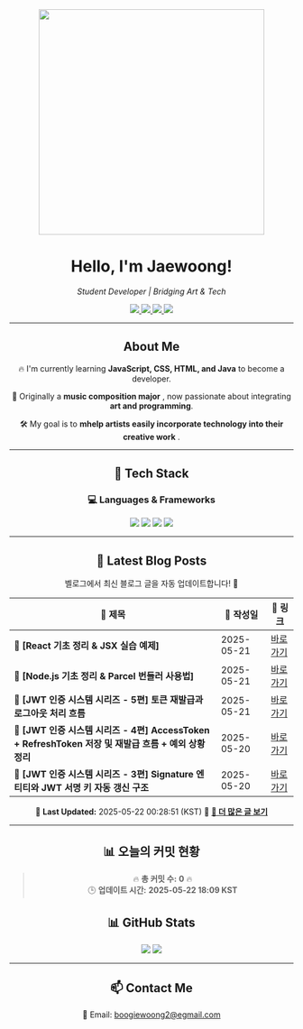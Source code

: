 
<div align="center">
  <img src="https://github.com/Jaewoong-Hwang/Jaewoong-Hwang/blob/main/Character.gif" width="400">
<h1 align="center" font-weight="bold">Hello, I'm Jaewoong! </h1>

<p align="center"><em>Student Developer | Bridging Art & Tech</em></p>

<p align="center">
  <a href="https://github.com/Jaewoong-Hwang">
    <img src="https://img.shields.io/github/followers/Jaewoong-Hwang?label=Follow&style=social" />
  </a>
  <a href="https://velog.io/@mypalebluedot29/posts">
    <img src="https://img.shields.io/badge/Velog-20C997?style=flat-square&logo=velog&logoColor=white"/>
  </a>
  <a href="https://www.youtube.com/@boogiewoong2819">
    <img src="https://img.shields.io/badge/YouTube-FF0000?style=flat-square&logo=youtube&logoColor=white"/>
  </a>
  <a href="https://www.instagram.com/boogie_woong2">
    <img src="https://img.shields.io/badge/Instagram-E4405F?style=flat-square&logo=instagram&logoColor=white"/>
  </a>
</p>

---

## About Me
 <p>🔥 I'm currently learning <strong>JavaScript, CSS, HTML, and Java</strong> to become a developer.</p>
 <p>🎨 Originally a <strong>music composition major</strong> , now passionate about integrating <strong>art and programming</strong>.</p>
 <p>🛠 My goal is to <strong>mhelp artists easily incorporate technology into their creative work</strong> .</p>

---

## 🚀 Tech Stack
### 💻 Languages & Frameworks
<p>
  <img src="https://img.shields.io/badge/JavaScript-F7DF1E?style=for-the-badge&logo=javascript&logoColor=black"/>
  <img src="https://img.shields.io/badge/CSS3-1572B6?style=for-the-badge&logo=css3&logoColor=white"/>
  <img src="https://img.shields.io/badge/HTML5-E34F26?style=for-the-badge&logo=html5&logoColor=white"/>
  <img src="https://img.shields.io/badge/Java-007396?style=for-the-badge&logo=java&logoColor=white"/>
</p>

---



## 📝 Latest Blog Posts
 벨로그에서 최신 블로그 글을 자동 업데이트합니다! 🚀

<!-- BLOG-POST-LIST:START -->
| 📝 제목 | 📅 작성일 | 🔗 링크 |
|---------|------------------|---------|
| **📌 [React 기초 정리 & JSX 실습 예제]** | 2025-05-21 | [바로가기](https://velog.io/@mypalebluedot29/React-기초-정리-JSX-실습-예제-rsc0odr7) |
| **📌 [Node.js 기초 정리 & Parcel 번들러 사용법]** | 2025-05-21 | [바로가기](https://velog.io/@mypalebluedot29/Node.js-기초-정리-Parcel-번들러-사용법) |
| **📌 [JWT 인증 시스템 시리즈 - 5편]  토큰 재발급과 로그아웃 처리 흐름** | 2025-05-21 | [바로가기](https://velog.io/@mypalebluedot29/JWT-인증-시스템-시리즈-5편-토큰-재발급과-로그아웃-처리-흐름) |
| **📌 [JWT 인증 시스템 시리즈 - 4편] AccessToken + RefreshToken 저장 및 재발급 흐름 + 예외 상황 정리** | 2025-05-20 | [바로가기](https://velog.io/@mypalebluedot29/JWT-인증-시스템-시리즈-4편-AccessToken-RefreshToken-저장-및-재발급-흐름-예외-상황-정리) |
| **📌 [JWT 인증 시스템 시리즈 - 3편] Signature 엔티티와 JWT 서명 키 자동 갱신 구조** | 2025-05-20 | [바로가기](https://velog.io/@mypalebluedot29/JWT-인증-시스템-시리즈-3편-Signature-엔티티와-JWT-서명-키-자동-갱신-구조) |

📅 **Last Updated:** 2025-05-22 00:28:51 (KST)
🔗 **[📖 더 많은 글 보기](https://velog.io/@mypalebluedot29)**
<!-- BLOG-POST-LIST:END -->




---


























































































































































































































































































































































































































































































































































































































































































































































































































## 📊 오늘의 커밋 현황
> 🔥 **총 커밋 수:** **0** 🔥  
> 🕒 **업데이트 시간:** **2025-05-22 18:09 KST**

## 📊 GitHub Stats
<p align="center">
  <img src="https://github-readme-stats.vercel.app/api?username=Jaewoong-Hwang&show_icons=true&theme=tokyonight"/>
  <img src="https://github-readme-streak-stats.herokuapp.com/?user=Jaewoong-Hwang&theme=tokyonight"/>
</p>


---

## 📫 Contact Me
 📧 Email: boogiewoong2@egmail.com 

</div>





